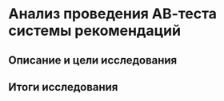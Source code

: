 # Анализ проведения АВ-теста системы рекомендаций

## Описание и цели исследования

## Итоги исследования
